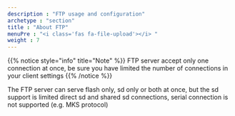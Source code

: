 ```yaml
---
description : "FTP usage and configuration"
archetype : "section"
title : "About FTP"
menuPre : "<i class='fas fa-file-upload'></i> "
weight : 7
---
```


{{% notice style="info" title="Note"  %}}
FTP server accept only one connection at once, be sure you have limited the number of connections in your client settings 
{{% /notice %}}

The FTP server can serve flash only, sd only or both at once, but the sd support is limited direct sd and shared sd connections, serial connection is not supported (e.g. MKS protocol)